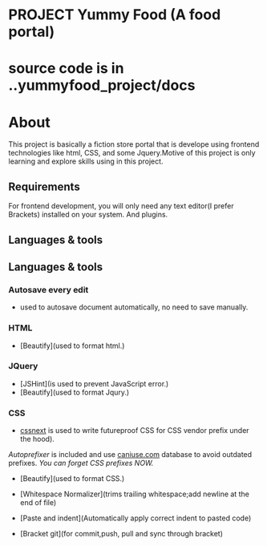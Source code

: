 # PROJECT Yummy Food (A food portal)
# source code is in ..yummyfood_project/docs

# About
This project is basically a fiction store portal that is develope using frontend technologies like html,
CSS, and some Jquery.Motive of this project is only learning and explore skills using in this project.


## Requirements

For frontend development, you will only need any text editor(I prefer Brackets) installed on your system.
And plugins.

## Languages & tools
## Languages & tools

### Autosave every edit

- used to autosave document automatically, no need to save manually.

### HTML

- [Beautify](used to format html.)

### JQuery

- [JSHint](is used to prevent JavaScript error.)
- [Beautify](used to format Jqury.)


### CSS

- [cssnext](http://cssnext.putaindecode.io) is used to write futureproof CSS for CSS vendor prefix under the hood).

_Autoprefixer_ is included and use [caniuse.com](http://caniuse.com/) database to avoid outdated prefixes. _You can forget CSS prefixes NOW._

- [Beautify](used to format CSS.)

- [Whitespace Normalizer](trims trailing whitespace;add newline at the end of file)

- [Paste and indent](Automatically apply correct indent to pasted code)

- [Bracket git](for commit,push, pull and sync through bracket)

